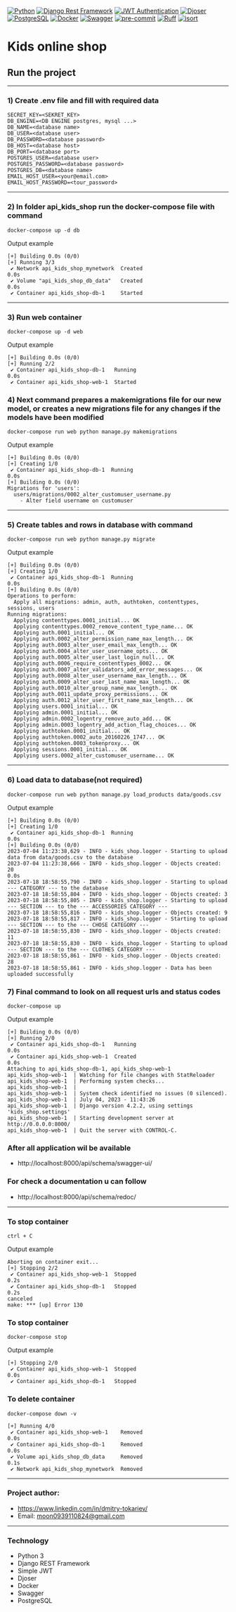[![Python](https://img.shields.io/badge/-Python-%233776AB?style=for-the-badge&logo=python&logoColor=white&labelColor=0a0a0a)](https://www.python.org/)
[![Django Rest Framework](https://img.shields.io/badge/-Django%20Rest%20Framework-%2300B96F?style=for-the-badge&logo=django&logoColor=white&labelColor=0a0a0a)](https://www.django-rest-framework.org/)
[![JWT Authentication](https://img.shields.io/badge/-JWT%20Authentication-%23FFB300?style=for-the-badge&logo=json-web-tokens&logoColor=white&labelColor=0a0a0a)](https://jwt.io/)
[![Djoser](https://img.shields.io/badge/-Djoser-%23365DFF?style=for-the-badge&logo=django&logoColor=white&labelColor=0a0a0a)](https://djoser.readthedocs.io/)
[![PostgreSQL](https://img.shields.io/badge/-PostgreSQL-%23316192?style=for-the-badge&logo=postgresql&logoColor=white&labelColor=0a0a0a)](https://www.postgresql.org/)
[![Docker](https://img.shields.io/badge/-Docker-%232496ED?style=for-the-badge&logo=docker&logoColor=white&labelColor=0a0a0a)](https://www.docker.com/)
[![Swagger](https://img.shields.io/badge/-Swagger-%2385EA2D?style=for-the-badge&logo=swagger&logoColor=white&labelColor=0a0a0a)](https://swagger.io/)
[![pre-commit](https://img.shields.io/badge/-pre--commit-yellow?style=for-the-badge&logo=pre-commit&logoColor=white&labelColor=0a0a0a)](https://pre-commit.com/)
[![Ruff](https://img.shields.io/badge/-Ruff-%23E10098?style=for-the-badge&logo=ruff&logoColor=white&labelColor=0a0a0a)](https://docs.astral.sh/ruff/)
[![isort](https://img.shields.io/badge/isort-enabled-brightgreen?style=for-the-badge&logo=isort&logoColor=white&labelColor=0a0a0a)](https://pycqa.github.io/isort/)
# Kids online shop

## Run the project 
***

### 1) Create .env file and fill with required data
```
SECRET_KEY=<SEKRET_KEY>
DB_ENGINE=<DB ENGINE postgres, mysql ...>
DB_NAME=<database name>
DB_USER=<database user>
DB_PASSWORD=<database password>
DB_HOST=<database host>
DB_PORT=<database port>
POSTGRES_USER=<database user>
POSTGRES_PASSWORD=<database password>
POSTGRES_DB=<database name>
EMAIL_HOST_USER=<your@email.com>
EMAIL_HOST_PASSWORD=<tour_password>
```
***
### 2) In folder api_kids_shop run the docker-compose file with command
```
docker-compose up -d db
```
Output example
```
[+] Building 0.0s (0/0)                                                                                                                                                
[+] Running 3/3
 ✔ Network api_kids_shop_mynetwork  Created                                                                                                                       0.0s 
 ✔ Volume "api_kids_shop_db_data"   Created                                                                                                                       0.0s 
 ✔ Container api_kids_shop-db-1     Started 
```
***
### 3) Run web container
```
docker-compose up -d web
```
Output example
```
[+] Building 0.0s (0/0)                                                                                                                                                
[+] Running 2/2
 ✔ Container api_kids_shop-db-1   Running                                                                                                                         0.0s 
 ✔ Container api_kids_shop-web-1  Started 
```
### 4) Next command prepares a makemigrations file for our new model, or creates a new migrations file for any changes if the models have been modified
```
docker-compose run web python manage.py makemigrations
```
Output example
```
[+] Building 0.0s (0/0)                                                                                                                                                
[+] Creating 1/0
 ✔ Container api_kids_shop-db-1  Running                                                                                                                          0.0s 
[+] Building 0.0s (0/0)                                                                                                                                                
Migrations for 'users':
  users/migrations/0002_alter_customuser_username.py
    - Alter field username on customuser
```
***
### 5) Create tables and rows in database with command
```
docker-compose run web python manage.py migrate
```
Output example
```
[+] Building 0.0s (0/0)                                                                                                                                                
[+] Creating 1/0
 ✔ Container api_kids_shop-db-1  Running                                                                                                                          0.0s 
[+] Building 0.0s (0/0)                                                                                                                                                
Operations to perform:
  Apply all migrations: admin, auth, authtoken, contenttypes, sessions, users
Running migrations:
  Applying contenttypes.0001_initial... OK
  Applying contenttypes.0002_remove_content_type_name... OK
  Applying auth.0001_initial... OK
  Applying auth.0002_alter_permission_name_max_length... OK
  Applying auth.0003_alter_user_email_max_length... OK
  Applying auth.0004_alter_user_username_opts... OK
  Applying auth.0005_alter_user_last_login_null... OK
  Applying auth.0006_require_contenttypes_0002... OK
  Applying auth.0007_alter_validators_add_error_messages... OK
  Applying auth.0008_alter_user_username_max_length... OK
  Applying auth.0009_alter_user_last_name_max_length... OK
  Applying auth.0010_alter_group_name_max_length... OK
  Applying auth.0011_update_proxy_permissions... OK
  Applying auth.0012_alter_user_first_name_max_length... OK
  Applying users.0001_initial... OK
  Applying admin.0001_initial... OK
  Applying admin.0002_logentry_remove_auto_add... OK
  Applying admin.0003_logentry_add_action_flag_choices... OK
  Applying authtoken.0001_initial... OK
  Applying authtoken.0002_auto_20160226_1747... OK
  Applying authtoken.0003_tokenproxy... OK
  Applying sessions.0001_initial... OK
  Applying users.0002_alter_customuser_username... OK
```
***
### 6) Load data to database(not required)
```
docker-compose run web python manage.py load_products data/goods.csv
```
Output example
```
[+] Building 0.0s (0/0)                                                                                                                                                
[+] Creating 1/0
 ✔ Container api_kids_shop-db-1  Running                                                                                                                          0.0s 
[+] Building 0.0s (0/0)                                                                                                                                                
2023-07-04 11:23:38,629 - INFO - kids_shop.logger - Starting to upload data from data/goods.csv to the database
2023-07-04 11:23:38,666 - INFO - kids_shop.logger - Objects created: 20                                                                                                                       0.0s 
2023-07-18 18:58:55,790 - INFO - kids_shop.logger - Starting to upload --- CATEGORY --- to the database
2023-07-18 18:58:55,804 - INFO - kids_shop.logger - Objects created: 3
2023-07-18 18:58:55,805 - INFO - kids_shop.logger - Starting to upload --- SECTION --- to the --- ACCESSORIES CATEGORY ---
2023-07-18 18:58:55,816 - INFO - kids_shop.logger - Objects created: 9
2023-07-18 18:58:55,817 - INFO - kids_shop.logger - Starting to upload --- SECTION --- to the --- CHOSE CATEGORY ---
2023-07-18 18:58:55,830 - INFO - kids_shop.logger - Objects created: 11
2023-07-18 18:58:55,830 - INFO - kids_shop.logger - Starting to upload --- SECTION --- to the --- CLOTHES CATEGORY ---
2023-07-18 18:58:55,861 - INFO - kids_shop.logger - Objects created: 28
2023-07-18 18:58:55,861 - INFO - kids_shop.logger - Data has been uploaded successfully
```

### 7) Final command to look on all request urls and status codes
```
docker-compose up
```
Output example
```
[+] Building 0.0s (0/0)                                                                                                                                                
[+] Running 2/0
 ✔ Container api_kids_shop-db-1   Running                                                                                                                         0.0s 
 ✔ Container api_kids_shop-web-1  Created                                                                                                                         0.0s 
Attaching to api_kids_shop-db-1, api_kids_shop-web-1
api_kids_shop-web-1  | Watching for file changes with StatReloader
api_kids_shop-web-1  | Performing system checks...
api_kids_shop-web-1  | 
api_kids_shop-web-1  | System check identified no issues (0 silenced).
api_kids_shop-web-1  | July 04, 2023 - 11:43:26
api_kids_shop-web-1  | Django version 4.2.2, using settings 'kids_shop.settings'
api_kids_shop-web-1  | Starting development server at http://0.0.0.0:8000/
api_kids_shop-web-1  | Quit the server with CONTROL-C.

```
### After all application wil be available

* http://localhost:8000/api/schema/swagger-ui/

### For check a documentation u can follow

* http://localhost:8000/api/schema/redoc/

***
### To stop container
```
ctrl + C
```
Output example
```
Aborting on container exit...
[+] Stopping 2/2
 ✔ Container api_kids_shop-web-1  Stopped                                                                                                                         0.2s 
 ✔ Container api_kids_shop-db-1   Stopped                                                                                                                         0.2s 
canceled
make: *** [up] Error 130
```
### To stop container
```
docker-compose stop
```
Output example
```
[+] Stopping 2/0
 ✔ Container api_kids_shop-web-1  Stopped                                                                                                                         0.0s 
 ✔ Container api_kids_shop-db-1   Stopped 
```
### To delete container
```
docker-compose down -v
```
```
[+] Running 4/0
 ✔ Container api_kids_shop-web-1    Removed                                                                                                                       0.0s 
 ✔ Container api_kids_shop-db-1     Removed                                                                                                                       0.0s 
 ✔ Volume api_kids_shop_db_data     Removed                                                                                                                       0.1s 
 ✔ Network api_kids_shop_mynetwork  Removed
```
***
### Project author:
* https://www.linkedin.com/in/dmitry-tokariev/
* Email: moon0939110824@gmail.com
***
### Technology

- Python 3
- Django REST Framework
- Simple JWT
- Djoser
- Docker
- Swagger
- PostgreSQL